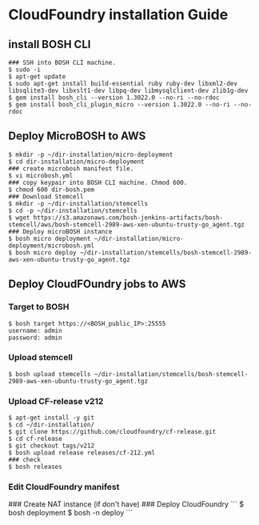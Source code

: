 # CloudFoundry installation Guide

## install BOSH  CLI

```
### SSH into BOSH CLI machine.
$ sudo -i
$ apt-get update
$ sudo apt-get install build-essential ruby ruby-dev libxml2-dev libsqlite3-dev libxslt1-dev libpq-dev libmysqlclient-dev zlib1g-dev
$ gem install bosh_cli --version 1.3022.0 --no-ri --no-rdoc
$ gem install bosh_cli_plugin_micro --version 1.3022.0 --no-ri --no-rdoc
```

## Deploy MicroBOSH to AWS
```
$ mkdir -p ~/dir-installation/micro-deployment
$ cd dir-installation/micro-deployment
### create microbosh manifest file.
$ vi microbosh.yml
### copy keypair into BOSH CLI machine. Chmod 600.
$ chmod 600 dir-bosh.pem
### Download Stemcell
$ mkdir -p ~/dir-installation/stemcells
$ cd -p ~/dir-installation/stemcells
$ wget https://s3.amazonaws.com/bosh-jenkins-artifacts/bosh-stemcell/aws/bosh-stemcell-2989-aws-xen-ubuntu-trusty-go_agent.tgz
### Deploy microBOSH instance
$ bosh micro deployment ~/dir-installation/micro-deployment/microbosh.yml
$ bosh micro deploy ~/dir-installation/stemcells/bosh-stemcell-2989-aws-xen-ubuntu-trusty-go_agent.tgz

```
## Deploy CloudFOundry jobs to AWS

### Target to BOSH
```
$ bosh target https://<BOSH_public_IP>:25555
username: admin
password: admin
```
### Upload stemcell
```
$ bosh upload stemcells ~/dir-installation/stemcells/bosh-stemcell-2989-aws-xen-ubuntu-trusty-go_agent.tgz
```
### Upload CF-release v212
```
$ apt-get install -y git
$ cd ~/dir-installation/
$ git clone https://github.com/cloudfoundry/cf-release.git
$ cd cf-release
$ git checkout tags/v212
$ bosh upload release releases/cf-212.yml
### check
$ bosh releases
```
### Edit CloudFoundry manifest
<re-use standard manifest>
### Create NAT instance (if don't have)
### Deploy CloudFoundry
```
$ bosh deployment <cf-manifest.yml>
$ bosh -n deploy
```
